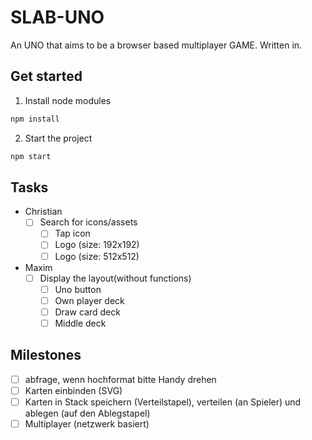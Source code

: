 # SLAB-UNO

An UNO that aims to be a browser based multiplayer GAME.
Written in.

## Get started
1. Install node modules
```bash
npm install
```
2. Start the project
```bash
npm start 
```

## Tasks
- Christian
  - [ ] Search for icons/assets
    - [ ] Tap icon
    - [ ] Logo (size: 192x192)
    - [ ] Logo (size: 512x512)
- Maxim
  - [ ] Display the layout(without functions)
    - [ ] Uno button
    - [ ] Own player deck
    - [ ] Draw card deck
    - [ ] Middle deck

## Milestones

- [ ] abfrage, wenn hochformat bitte Handy drehen
- [ ] Karten einbinden (SVG)
- [ ] Karten in Stack speichern (Verteilstapel), verteilen (an Spieler) und ablegen (auf den Ablegstapel)
- [ ] Multiplayer (netzwerk basiert)
